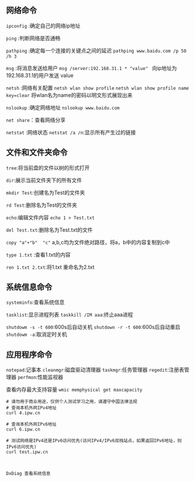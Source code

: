 ## 网络命令

`ipconfig` :确定自己的网络ip地址

`ping` :判断网络是否通畅

`pathping` :确定每一个连接的关键点之间的延迟 
`pathping www.baidu.com /p 50 /h 3`

`msg` :将消息发送给用户
`msg /server:192.168.31.1 * "value" `
向ip地址为192.168.31.1的用户发送 value

`netsh` :网络有关配置
`netsh wlan show profile`
`netsh wlan show profile name key=clear`
将wlan名为name的密码以明文形式展现出来

`nslookup` :确定网络地址
`nslookup www.baidu.com`

`net share`：查看网络分享

`netstat` :网络状态
`netstat /a /n`:显示所有产生过的链接

## 文件和文件夹命令

`tree`:将当前盘的文件以树的形式打开

`dir`:展示当前文件夹下的所有文件

`mkdir Test`:创建名为Test的文件夹

`rd Test`:删除名为Test的文件夹

`echo`:编辑文件内容
`echo 1 > Test.txt`

`del Test.txt`:删除名为Test.txt的文件

`copy "a"+"b"  "c"`
a,b,c均为文件绝对路径，将a，b中的内容复制到c中

`type 1.txt` :查看1.txt的内容

`ren 1.txt 2.txt`:将1.txt 重命名为2.txt

## 系统信息命令

`systeminfo`:查看系统信息

`tasklist`:显示进程列表
`taskkill /IM aaa`:终止aaa进程

`shutdowm -s -t 600`:600s后自动关机
`shutdown -r -t 600`:600s后自动重启
`shutdowm -a`:取消定时关机

## 应用程序命令

`notepad`:记事本
`cleanmgr`:磁盘驱动清理器
`taskmgr`:任务管理器
`regedit`:注册表管理器
`perfmon`:性能监视器

查看内存最大支持容量 
`wmic memphysical get maxcapacity`


```shell
# 请勿用于商业用途，仅供个人测试学习之用，请遵守中国法律法规
# 查询本机外网IPv4地址
curl 4.ipw.cn

# 查询本机外网IPv6地址
curl 6.ipw.cn

# 测试网络是IPv4还是IPv6访问优先(访问IPv4/IPv6双栈站点，如果返回IPv6地址，则IPv6访问优先)
curl test.ipw.cn
```

```


DxDiag 查看系统信息
